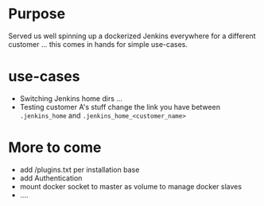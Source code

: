 
Purpose
=======
Served us well spinning up a dockerized Jenkins everywhere for a different customer ... this comes in hands for simple use-cases.

use-cases
=========

* Switching Jenkins home dirs ...
* Testing customer A's stuff change the link you have between `.jenkins_home` and `.jenkins_home_<customer_name>`

More to come
============
* add <installation name>/plugins.txt per installation base
* add Authentication
* mount docker socket to master as volume to manage docker slaves
* ....
